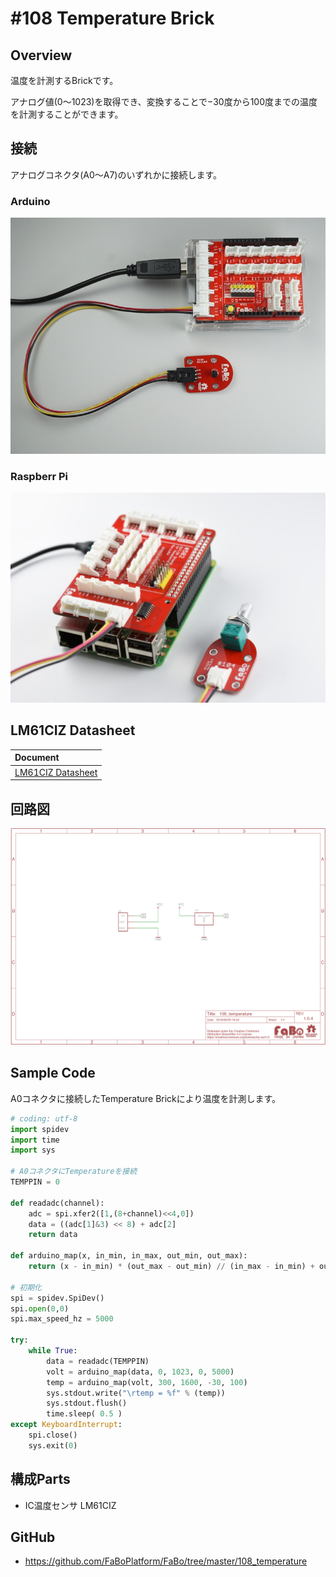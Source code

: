 # #108 Temperature Brick
[](../img/100_analog/product/108.jpg)
<!--COLORME-->

## Overview
温度を計測するBrickです。

アナログ値(0〜1023)を取得でき、変換することで−30度から100度までの温度を計測することができます。

## 接続

アナログコネクタ(A0〜A7)のいずれかに接続します。
### Arduino
![](../img/100_analog/connect/108_temperature_connect.jpg)

### Raspberr Pi
![](../img/100_analog/connect/104_connect_with_rasppi.jpg)

## LM61CIZ Datasheet
| Document |
|:--|
| [LM61CIZ Datasheet](http://akizukidenshi.com/catalog/g/gI-02726/) |

## 回路図
![](../img/100_analog/schematic/108_temperature.png)


## Sample Code

A0コネクタに接続したTemperature Brickにより温度を計測します。

```python
# coding: utf-8
import spidev
import time
import sys

# A0コネクタにTemperatureを接続
TEMPPIN = 0

def readadc(channel):
	adc = spi.xfer2([1,(8+channel)<<4,0])
	data = ((adc[1]&3) << 8) + adc[2]
	return data

def arduino_map(x, in_min, in_max, out_min, out_max):
	return (x - in_min) * (out_max - out_min) // (in_max - in_min) + out_min

# 初期化
spi = spidev.SpiDev()
spi.open(0,0)
spi.max_speed_hz = 5000

try:
	while True:
		data = readadc(TEMPPIN)
		volt = arduino_map(data, 0, 1023, 0, 5000)
		temp = arduino_map(volt, 300, 1600, -30, 100)
		sys.stdout.write("\rtemp = %f" % (temp))
        sys.stdout.flush()
		time.sleep( 0.5 )
except KeyboardInterrupt:
	spi.close()
	sys.exit(0)
```

## 構成Parts
- IC温度センサ LM61CIZ

## GitHub
- https://github.com/FaBoPlatform/FaBo/tree/master/108_temperature
